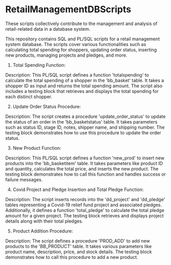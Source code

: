 # RetailManagementDBScripts
These scripts collectively contribute to the management and analysis of retail-related data in a database system.

This repository contains SQL and PL/SQL scripts for a retail management system database. The scripts cover various functionalities such as calculating total spending for shoppers, updating order status, inserting new products, managing projects and pledges, and more.

1. Total Spending Function:

Description: This PL/SQL script defines a function 'totalspending' to calculate the total spending of a shopper in the 'bb_basket' table. It takes a shopper ID as input and returns the total spending amount. The script also includes a testing block that retrieves and displays the total spending for each distinct shopper.

2. Update Order Status Procedure:

Description: The script creates a procedure 'update_order_status' to update the status of an order in the 'bb_basketstatus' table. It takes parameters such as status ID, stage ID, notes, shipper name, and shipping number. The testing block demonstrates how to use this procedure to update the order status.

3. New Product Function:

Description: This PL/SQL script defines a function 'new_prod' to insert new products into the 'bb_basketitem' table. It takes parameters like product ID and quantity, calculates the total price, and inserts the new product. The testing block demonstrates how to call this function and handles success or failure messages.

4. Covid Project and Pledge Insertion and Total Pledge Function:

Description: The script inserts records into the 'dd_project' and 'dd_pledge' tables representing a Covid-19 relief fund project and associated pledges. Additionally, it defines a function 'total_pledge' to calculate the total pledge amount for a given project. The testing block retrieves and displays project details along with their total pledges.

5. Product Addition Procedure:

Description: The script defines a procedure 'PROD_ADD' to add new products to the 'BB_PRODUCT' table. It takes various parameters like product name, description, price, and stock details. The testing block demonstrates how to call this procedure to add a new product.


